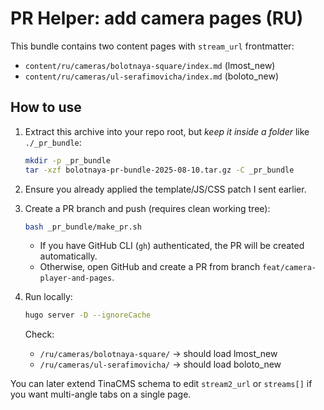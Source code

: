 # PR Helper: add camera pages (RU)

This bundle contains two content pages with `stream_url` frontmatter:

- `content/ru/cameras/bolotnaya-square/index.md` (lmost_new)
- `content/ru/cameras/ul-serafimovicha/index.md` (boloto_new)

## How to use

1. Extract this archive into your repo root, but *keep it inside a folder* like `./_pr_bundle`:
   ```bash
   mkdir -p _pr_bundle
   tar -xzf bolotnaya-pr-bundle-2025-08-10.tar.gz -C _pr_bundle
   ```

2. Ensure you already applied the template/JS/CSS patch I sent earlier.

3. Create a PR branch and push (requires clean working tree):
   ```bash
   bash _pr_bundle/make_pr.sh
   ```
   - If you have GitHub CLI (`gh`) authenticated, the PR will be created automatically.
   - Otherwise, open GitHub and create a PR from branch `feat/camera-player-and-pages`.

4. Run locally:
   ```bash
   hugo server -D --ignoreCache
   ```
   Check:
   - `/ru/cameras/bolotnaya-square/` → should load lmost_new
   - `/ru/cameras/ul-serafimovicha/` → should load boloto_new

You can later extend TinaCMS schema to edit `stream2_url` or `streams[]` if you want multi-angle tabs on a single page.
